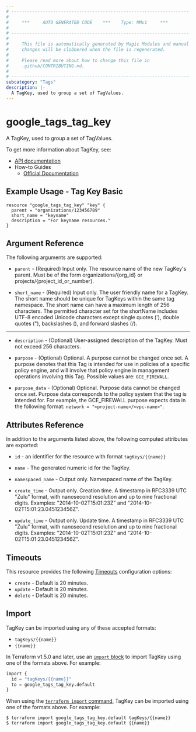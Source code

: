 ```yaml
---
# ----------------------------------------------------------------------------
#
#     ***     AUTO GENERATED CODE    ***    Type: MMv1     ***
#
# ----------------------------------------------------------------------------
#
#     This file is automatically generated by Magic Modules and manual
#     changes will be clobbered when the file is regenerated.
#
#     Please read more about how to change this file in
#     .github/CONTRIBUTING.md.
#
# ----------------------------------------------------------------------------
subcategory: "Tags"
description: |-
  A TagKey, used to group a set of TagValues.
---
```


# google_tags_tag_key

A TagKey, used to group a set of TagValues.


To get more information about TagKey, see:

* [API documentation](https://cloud.google.com/resource-manager/reference/rest/v3/tagKeys)
* How-to Guides
    * [Official Documentation](https://cloud.google.com/resource-manager/docs/tags/tags-creating-and-managing)

## Example Usage - Tag Key Basic


```hcl
resource "google_tags_tag_key" "key" {
  parent = "organizations/123456789"
  short_name = "keyname"
  description = "For keyname resources."
}
```

## Argument Reference

The following arguments are supported:


* `parent` -
  (Required)
  Input only. The resource name of the new TagKey's parent. Must be of the form organizations/{org_id} or projects/{project_id_or_number}.

* `short_name` -
  (Required)
  Input only. The user friendly name for a TagKey. The short name should be unique for TagKeys within the same tag namespace.
  The short name can have a maximum length of 256 characters. The permitted character set for the shortName includes UTF-8 encoded Unicode characters except single quotes ('), double quotes ("), backslashes (\), and forward slashes (/).


- - -


* `description` -
  (Optional)
  User-assigned description of the TagKey. Must not exceed 256 characters.

* `purpose` -
  (Optional)
  Optional. A purpose cannot be changed once set.
  A purpose denotes that this Tag is intended for use in policies of a specific policy engine, and will involve that policy engine in management operations involving this Tag.
  Possible values are: `GCE_FIREWALL`.

* `purpose_data` -
  (Optional)
  Optional. Purpose data cannot be changed once set.
  Purpose data corresponds to the policy system that the tag is intended for. For example, the GCE_FIREWALL purpose expects data in the following format: `network = "<project-name>/<vpc-name>"`.


## Attributes Reference

In addition to the arguments listed above, the following computed attributes are exported:

* `id` - an identifier for the resource with format `tagKeys/{{name}}`

* `name` -
  The generated numeric id for the TagKey.

* `namespaced_name` -
  Output only. Namespaced name of the TagKey.

* `create_time` -
  Output only. Creation time.
  A timestamp in RFC3339 UTC "Zulu" format, with nanosecond resolution and up to nine fractional digits. Examples: "2014-10-02T15:01:23Z" and "2014-10-02T15:01:23.045123456Z".

* `update_time` -
  Output only. Update time.
  A timestamp in RFC3339 UTC "Zulu" format, with nanosecond resolution and up to nine fractional digits. Examples: "2014-10-02T15:01:23Z" and "2014-10-02T15:01:23.045123456Z".


## Timeouts

This resource provides the following
[Timeouts](https://developer.hashicorp.com/terraform/plugin/sdkv2/resources/retries-and-customizable-timeouts) configuration options:

- `create` - Default is 20 minutes.
- `update` - Default is 20 minutes.
- `delete` - Default is 20 minutes.

## Import


TagKey can be imported using any of these accepted formats:

* `tagKeys/{{name}}`
* `{{name}}`


In Terraform v1.5.0 and later, use an [`import` block](https://developer.hashicorp.com/terraform/language/import) to import TagKey using one of the formats above. For example:

```tf
import {
  id = "tagKeys/{{name}}"
  to = google_tags_tag_key.default
}
```

When using the [`terraform import` command](https://developer.hashicorp.com/terraform/cli/commands/import), TagKey can be imported using one of the formats above. For example:

```
$ terraform import google_tags_tag_key.default tagKeys/{{name}}
$ terraform import google_tags_tag_key.default {{name}}
```
